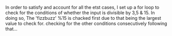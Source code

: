 In order to satisfy and account for all the etst cases, I set up a for loop to check for the conditions of whether the input is divisible by 3,5 & 15. In doing so, The 'fizzbuzz' %15 is chacked first due to that being the largest value to check for. checking for the other conditions consecutively following that...